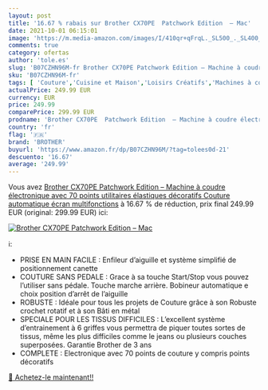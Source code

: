 ```yaml
---
layout: post
title: '16.67 % rabais sur Brother CX70PE  Patchwork Edition  – Mac'
date: 2021-10-01 06:15:01
image: 'https://m.media-amazon.com/images/I/410qr+qFrqL._SL500_._SL400_.jpg'
comments: true
category: ofertas
author: 'tole.es'
slug: 'B07CZHN96M-fr Brother CX70PE Patchwork Edition – Machine à coudre...'
sku: 'B07CZHN96M-fr'
tags: [ 'Couture','Cuisine et Maison','Loisirs Créatifs','Machines à coudre','brother', ]
actualPrice: 249.99 EUR
currency: EUR
price: 249.99
comparePrice: 299.99 EUR
prodname: 'Brother CX70PE  Patchwork Edition  – Machine à coudre électronique avec 70 points  utilitaires  élastiques  décoratifs   Couture automatique  écran multifonctions'
country: 'fr'
flag: '🇫🇷'
brand: 'BROTHER'
buyurl: 'https://www.amazon.fr/dp/B07CZHN96M/?tag=tolees0d-21'
descuento: '16.67'
average: '249.99'
---
```


Vous avez [Brother CX70PE  Patchwork Edition  – Machine à coudre électronique avec 70 points  utilitaires  élastiques  décoratifs   Couture automatique  écran multifonctions](https://www.amazon.fr/dp/B07CZHN96M/?tag=tolees0d-21)  à  16.67 % de réduction, prix final  249.99 EUR (original: 299.99 EUR) ici:

[![Brother CX70PE  Patchwork Edition  – Mac](https://m.media-amazon.com/images/I/410qr+qFrqL._SL500_._SL400_.jpg)](https://www.amazon.fr/dp/B07CZHN96M/?tag=tolees0d-21)

ℹ️:

- PRISE EN MAIN FACILE : Enfileur d’aiguille et système simplifié de positionnement canette
- COUTURE SANS PEDALE : Grace à sa touche Start/Stop vous pouvez l’utiliser sans pédale. Touche marche arrière. Bobineur automatique e choix position d’arrêt de l’aiguille
- ROBUSTE : Idéale pour tous les projets de Couture grâce à son Robuste crochet rotatif et à son Bâti en métal
- SPECIALE POUR LES TISSUS DIFFICILES : L’excellent système d’entrainement à 6 griffes vous permettra de piquer toutes sortes de tissus, même les plus difficiles comme le jeans ou plusieurs couches superposées. Garantie Brother de 3 ans
- COMPLETE : Electronique avec 70 points de couture y compris points décoratifs

[🛒 Achetez-le maintenant!!](https://www.amazon.fr/dp/B07CZHN96M/?tag=tolees0d-21)

